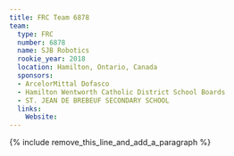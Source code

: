 ```yaml
---
title: FRC Team 6878
team:
  type: FRC
  number: 6878
  name: SJB Robotics
  rookie_year: 2018
  location: Hamilton, Ontario, Canada
  sponsors:
  - ArcelorMittal Dofasco
  - Hamilton Wentworth Catholic District School Boards
  - ST. JEAN DE BREBEUF SECONDARY SCHOOL
  links:
    Website:
---
```


{% include remove_this_line_and_add_a_paragraph %}
